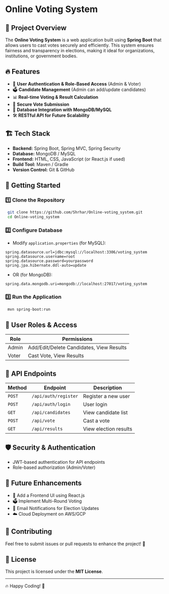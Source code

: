 # Online Voting System

## 📌 Project Overview
The **Online Voting System** is a web application built using **Spring Boot** that allows users to cast votes securely and efficiently. This system ensures fairness and transparency in elections, making it ideal for organizations, institutions, or government bodies.

## 🔥 Features
- 🔐 **User Authentication & Role-Based Access** (Admin & Voter)
- 🗳️ **Candidate Management** (Admin can add/update candidates)
- 📊 **Real-time Voting & Result Calculation**
- 📜 **Secure Vote Submission**
- 📁 **Database Integration with MongoDB/MySQL**
- 🛠️ **RESTful API for Future Scalability**

## 🏗️ Tech Stack
- **Backend:** Spring Boot, Spring MVC, Spring Security
- **Database:** MongoDB / MySQL
- **Frontend:** HTML, CSS, JavaScript (or React.js if used)
- **Build Tool:** Maven / Gradle
- **Version Control:** Git & GitHub

## 🚀 Getting Started

### 1️⃣ Clone the Repository
```sh
 git clone https://github.com/Shrhar/Online-voting_system.git
 cd Online-voting_system
```

### 2️⃣ Configure Database
- Modify `application.properties` (for MySQL):
```properties
spring.datasource.url=jdbc:mysql://localhost:3306/voting_system
spring.datasource.username=root
spring.datasource.password=yourpassword
spring.jpa.hibernate.ddl-auto=update
```
- OR (for MongoDB):
```properties
spring.data.mongodb.uri=mongodb://localhost:27017/voting_system
```

### 3️⃣ Run the Application
```sh
 mvn spring-boot:run
```

## 🔑 User Roles & Access
| Role    | Permissions |
|---------|------------|
| Admin  | Add/Edit/Delete Candidates, View Results |
| Voter  | Cast Vote, View Results |

## 📜 API Endpoints
| Method | Endpoint | Description |
|--------|---------|------------|
| `POST` | `/api/auth/register` | Register a new user |
| `POST` | `/api/auth/login` | User login |
| `GET` | `/api/candidates` | View candidate list |
| `POST` | `/api/vote` | Cast a vote |
| `GET` | `/api/results` | View election results |

## 🛡️ Security & Authentication
- JWT-based authentication for API endpoints
- Role-based authorization (Admin/Voter)

## 📌 Future Enhancements
- 📲 Add a Frontend UI using React.js
- 🗳️ Implement Multi-Round Voting
- 📧 Email Notifications for Election Updates
- ☁️ Cloud Deployment on AWS/GCP

## 🤝 Contributing
Feel free to submit issues or pull requests to enhance the project! 🎉

## 📜 License
This project is licensed under the **MIT License**.

---
🔥 Happy Coding! 🚀
